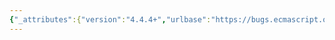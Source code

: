 ```yaml
---
{"_attributes":{"version":"4.4.4+","urlbase":"https://bugs.ecmascript.org/","maintainer":"dherman@mozilla.com"},"bug":{"bug_id":676,"creation_ts":"2012-09-29 14:01:00 -0700","short_desc":"DataView prototype object pointer points invalid section","delta_ts":"2013-07-15 17:03:38 -0700","product":"Draft for 6th Edition","component":"editorial issue","version":"Rev 10: September 27, 2012 Draft","rep_platform":"All","op_sys":"All","bug_status":"RESOLVED","resolution":"FIXED","priority":"Normal","bug_severity":"enhancement","everconfirmed":true,"reporter":{"uid":"utatane.tea","name":"Yusuke Suzuki"},"assigned_to":{"uid":"allen","name":"Allen Wirfs-Brock"},"long_desc":[{"commentid":1793,"comment_count":0,"who":{"uid":"utatane.tea","name":"Yusuke Suzuki"},"bug_when":"2012-09-29 14:01:49 -0700","thetext":"in section 15.13.7.3.1 DataView.prototype,\n\n> the DataView prototype object (15.13.3.4)\n\nBut, section 15.13.3.4 is missing. Probably, it is typo, 15.13.7.4 is valid."},{"commentid":4287,"comment_count":1,"who":{"uid":"allen","name":"Allen Wirfs-Brock"},"bug_when":"2013-06-23 13:16:56 -0700","thetext":"fixed in rev 16 editor's draft"},{"commentid":4429,"comment_count":2,"who":{"uid":"allen","name":"Allen Wirfs-Brock"},"bug_when":"2013-07-15 17:03:38 -0700","thetext":"fixed in rev16 draft.  July 15, 2013"}]}}
---
```

